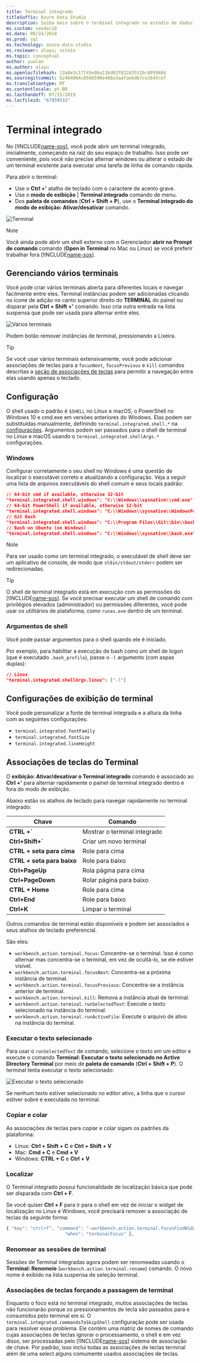 ```yaml
---
title: Terminal integrado
titleSuffix: Azure Data Studio
description: Saiba mais sobre o terminal integrado no estúdio de dados do Azure.
ms.custom: seodec18
ms.date: 09/24/2018
ms.prod: sql
ms.technology: azure-data-studio
ms.reviewer: alayu; sstein
ms.topic: conceptual
author: yualan
ms.author: alayu
ms.openlocfilehash: 13a0e3c17f45e0ba136d83f832d3531bc8059884
ms.sourcegitcommit: b2464064c0566590e486a3aafae6d67ce2645cef
ms.translationtype: MT
ms.contentlocale: pt-BR
ms.lasthandoff: 07/15/2019
ms.locfileid: "67959532"
---
```

# <a name="integrated-terminal"></a>Terminal integrado

No [!INCLUDE[name-sos](../includes/name-sos-short.md)], você pode abrir um terminal integrado, inicialmente, começando na raiz do seu espaço de trabalho. Isso pode ser conveniente, pois você não precise alternar windows ou alterar o estado de um terminal existente para executar uma tarefa de linha de comando rápida.

Para abrir o terminal:

* Use o **Ctrl +'** atalho de teclado com o caractere de acento grave.
* Use o **modo de exibição** | **Terminal integrado** comando de menu.
* Dos **paleta de comandos** (**Ctrl + Shift + P**), use o **Terminal integrado do modo de exibição: Ativar/desativar** comando.

![Terminal](media/integrated-terminal/terminal-screen.png)

> [!NOTE]
> Você ainda pode abrir um shell externo com o Gerenciador **abrir no Prompt de comando** comando (**Open in Terminal** no Mac ou Linux) se você preferir trabalhar fora [!INCLUDE[name-sos](../includes/name-sos-short.md)].

## <a name="managing-multiple-terminals"></a>Gerenciando vários terminais

Você pode criar vários terminais aberta para diferentes locais e navegar facilmente entre eles. Terminal instâncias podem ser adicionadas clicando no ícone de adição no canto superior direito do **TERMINAL** do painel ou disparar pela **Ctrl + Shift +'** comando. Isso cria outra entrada na lista suspensa que pode ser usada para alternar entre eles.

![Vários terminais](media/integrated-terminal/terminal-multiple-instances.png)

Podem botão remover instâncias de terminal, pressionando a Lixeira.

> [!TIP]
> Se você usar vários terminais extensivamente, você pode adicionar associações de teclas para a `focusNext`, `focusPrevious` e `kill` comandos descritas a [seção de associações de teclas](#key-bindings) para permitir a navegação entre elas usando apenas o teclado.

## <a name="configuration"></a>Configuração

O shell usado o padrão é `$SHELL` no Linux e macOS, o PowerShell no Windows 10 e cmd.exe em versões anteriores do Windows. Elas podem ser substituídas manualmente, definindo `terminal.integrated.shell.*` na [configurações](settings.md). Argumentos podem ser passados para o shell de terminal no Linux e macOS usando o `terminal.integrated.shellArgs.*` configurações.

### <a name="windows"></a>Windows

Configurar corretamente o seu shell no Windows é uma questão de localizar o executável correto e atualizando a configuração. Veja a seguir uma lista de arquivos executáveis do shell comum e seus locais padrão:

```json
// 64-bit cmd if available, otherwise 32-bit
"terminal.integrated.shell.windows": "C:\\Windows\\sysnative\\cmd.exe"
// 64-bit PowerShell if available, otherwise 32-bit
"terminal.integrated.shell.windows": "C:\\Windows\\sysnative\\WindowsPowerShell\\v1.0\\powershell.exe"
// Git Bash
"terminal.integrated.shell.windows": "C:\\Program Files\\Git\\bin\\bash.exe"
// Bash on Ubuntu (on Windows)
"terminal.integrated.shell.windows": "C:\\Windows\\sysnative\\bash.exe"
```

> [!NOTE]
> Para ser usado como um terminal integrado, o executável de shell deve ser um aplicativo de console, de modo que `stdin/stdout/stderr` podem ser redirecionadas.

> [!TIP]
> O shell de terminal integrado está em execução com as permissões do [!INCLUDE[name-sos](../includes/name-sos-short.md)]. Se você precisar executar um shell de comando com privilégios elevados (administrador) ou permissões diferentes, você pode usar os utilitários de plataforma, como `runas.exe` dentro de um terminal.

### <a name="shell-arguments"></a>Argumentos de shell

Você pode passar argumentos para o shell quando ele é iniciado.

Por exemplo, para habilitar a execução de bash como um shell de logon (que é executado `.bash_profile`), passe o `-l` argumento (com aspas duplas):

```json
// Linux
"terminal.integrated.shellArgs.linux": ["-l"]
```

## <a name="terminal-display-settings"></a>Configurações de exibição de terminal

Você pode personalizar a fonte de terminal integrada e a altura da linha com as seguintes configurações:

* `terminal.integrated.fontFamily`
* `terminal.integrated.fontSize`
* `terminal.integrated.lineHeight`

## <a id="key-bindings"></a>Associações de teclas do Terminal

O **exibição: Ativar/desativar o Terminal integrado** comando é associado ao **Ctrl +'** para alternar rapidamente o painel de terminal integrado dentro e fora do modo de exibição.

Abaixo estão os atalhos de teclado para navegar rapidamente no terminal integrado:

|Chave|Comando|  
|---|---|  
|**CTRL +\`**|Mostrar o terminal integrado|  
|**Ctrl+Shift+\`**|Criar um novo terminal|  
|**CTRL + seta para cima**|Role para cima|  
|**CTRL + seta para baixo**|Role para baixo|  
|**Ctrl+PageUp**|Rola página para cima|  
|**Ctrl+PageDown**|Rolar página para baixo|  
|**CTRL + Home**|Role para cima|  
|**Ctrl+End**|Role para baixo|  
|**Ctrl+K**|Limpar o terminal|  

Outros comandos de terminal estão disponíveis e podem ser associados a seus atalhos de teclado preferencial.

São eles:

* `workbench.action.terminal.focus`: Concentre-se o terminal. Isso é como alternar mas concentra-se o terminal, em vez de ocultá-lo, se ele estiver visível.
* `workbench.action.terminal.focusNext`: Concentra-se a próxima instância de terminal.
* `workbench.action.terminal.focusPrevious`: Concentra-se a instância anterior de terminal.
* `workbench.action.terminal.kill`: Remova a instância atual de terminal.
* `workbench.action.terminal.runSelectedText`: Execute o texto selecionado na instância do terminal.
* `workbench.action.terminal.runActiveFile`: Execute o arquivo de ativo na instância do terminal.

### <a name="run-selected-text"></a>Executar o texto selecionado

Para usar o `runSelectedText` de comando, selecione o texto em um editor e execute o comando **Terminal: Executar o texto selecionado no Active Directory Terminal** por meio de **paleta de comando** (**Ctrl + Shift + P**). O terminal tenta executar o texto selecionado:

![Executar o texto selecionado](media/integrated-terminal/terminal_run_selected.png)

Se nenhum texto estiver selecionado no editor ativo, a linha que o cursor estiver sobre é executada no terminal.

### <a name="copy--paste"></a>Copiar e colar

As associações de teclas para copiar e colar sigam os padrões da plataforma:

* Linux: **Ctrl + Shift + C** e **Ctrl + Shift + V**
* Mac: **Cmd + C** e **Cmd + V**
* Windows: **CTRL + C** e **Ctrl + V**

### <a name="find"></a>Localizar

O Terminal integrado possui funcionalidade de localização básica que pode ser disparada com **Ctrl + F**.

Se você quiser **Ctrl + F** para ir para o shell em vez de iniciar o widget de localização no Linux e Windows, você precisará remover a associação de teclas da seguinte forma:

```js
{ "key": "ctrl+f", "command": "-workbench.action.terminal.focusFindWidget",
                      "when": "terminalFocus" },
```

### <a name="rename-terminal-sessions"></a>Renomear as sessões de terminal

Sessões de Terminal integradas agora podem ser renomeadas usando o **Terminal: Renomeie** (`workbench.action.terminal.rename`) comando. O novo nome é exibido na lista suspensa de seleção terminal.

### <a name="forcing-key-bindings-to-pass-through-the-terminal"></a>Associações de teclas forçando a passagem de terminal

Enquanto o foco está no terminal integrado, muitos associações de teclas não funcionarão porque os pressionamentos de tecla são passados para e consumidos pelo terminal em si. O `terminal.integrated.commandsToSkipShell` configuração pode ser usada para resolver esse problema. Ele contém uma matriz de nomes de comando cujas associações de teclas ignorar o processamento, o shell e em vez disso, ser processadas pelo [!INCLUDE[name-sos](../includes/name-sos-short.md)] sistema de associação de chave. Por padrão, isso inclui todas as associações de teclas terminal além de uma select alguns comumente usados associações de teclas.

